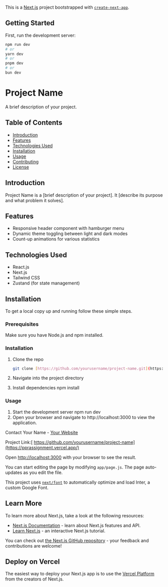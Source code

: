 This is a [Next.js](https://nextjs.org/) project bootstrapped with [`create-next-app`](https://github.com/vercel/next.js/tree/canary/packages/create-next-app).

## Getting Started

First, run the development server:

```bash
npm run dev
# or
yarn dev
# or
pnpm dev
# or
bun dev
```

# Project Name

A brief description of your project.

## Table of Contents

- [Introduction](#introduction)
- [Features](#features)
- [Technologies Used](#technologies-used)
- [Installation](#installation)
- [Usage](#usage)
- [Contributing](#contributing)
- [License](#license)

## Introduction

Project Name is a [brief description of your project]. It [describe its purpose and what problem it solves].

## Features

- Responsive header component with hamburger menu
- Dynamic theme toggling between light and dark modes
- Count-up animations for various statistics

## Technologies Used

- React.js
- Next.js
- Tailwind CSS
- Zustand (for state management)

## Installation

To get a local copy up and running follow these simple steps.

### Prerequisites

Make sure you have Node.js and npm installed.

### Installation

1. Clone the repo
   ```sh
   git clone [https://github.com/yourusername/project-name.git](https://github.com/yashlohade21/PPA-Hiring-Assignment.git)

2. Navigate into the project directory

3. Install dependencies
     npm install


### Usage
1. Start the development server
   npm run dev
2. Open your browser and navigate to http://localhost:3000 to view the application.

Contact
Your Name - [Your Website](https://yashlohade21.github.io/portfolio)

Project Link:[ https://github.com/yourusername/project-name](https://pprassignment.vercel.app/)

Open [http://localhost:3000](http://localhost:3000) with your browser to see the result.

You can start editing the page by modifying `app/page.js`. The page auto-updates as you edit the file.

This project uses [`next/font`](https://nextjs.org/docs/basic-features/font-optimization) to automatically optimize and load Inter, a custom Google Font.

## Learn More

To learn more about Next.js, take a look at the following resources:

- [Next.js Documentation](https://nextjs.org/docs) - learn about Next.js features and API.
- [Learn Next.js](https://nextjs.org/learn) - an interactive Next.js tutorial.

You can check out [the Next.js GitHub repository](https://github.com/vercel/next.js/) - your feedback and contributions are welcome!

## Deploy on Vercel

The easiest way to deploy your Next.js app is to use the [Vercel Platform](https://pprassignment.vercel.app/) from the creators of Next.js.
